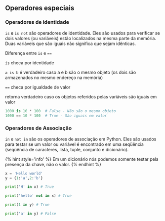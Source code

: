 ## Operadores especiais

### Operadores de identidade

`is` e `is not` são operadores de identidade. Eles são usados para verificar se dois valores (ou variáveis) estão localizados na mesma parte da memória. Duas variáveis que são iguais não significa que sejam idênticas.

Diferença entre `is` e `==`

`is` checa por identidade

`a is b` é verdadeiro caso a e b são o mesmo objeto (os dois são armazenados no mesmo endereço na memória)

`==` checa por igualdade de valor

retorna verdadeiro caso os objetos referidos pelas variáveis são iguais em valor

```python
1000 is 10 * 100  # False - Não são o mesmo objeto
1000 == 10 * 100  # True - São iguais em valor
```

### Operadores de Associação

`in` e `not in` são os operadores de associação em Python. Eles são usados para testar se um valor ou variável é encontrado em uma seqüência (seqüência de caracteres, lista, tuple, conjunto e dicionário).

{% hint style='info' %}
Em um dicionário nós podemos somente testar pela presença da chave, não o valor.
{% endhint %}

```python
x = 'Hello world'
y = {1:'a',2:'b'}

print('H' in x) # True

print('hello' not in x) # True

print(1 in y) # True

print('a' in y) # False
```
